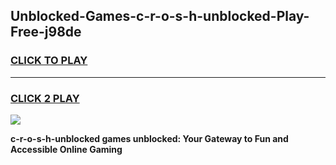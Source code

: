 
## Unblocked-Games-c-r-o-s-h-unblocked-Play-Free-j98de
<h3>
<a href="https://premium76.site?title=c-r-o-s-h-unblocked&ref=23A">CLICK TO PLAY</a></h3>
<hr>

<h3>
<a href="https://premium76.site?title=c-r-o-s-h-unblocked&ref=23A">CLICK 2 PLAY</a>
  
</h3>

<a href="https://premium76.site?title=c-r-o-s-h-unblocked&ref=23A"><img src="https://clearcache.store/games.png"></a>


**c-r-o-s-h-unblocked games unblocked: Your Gateway to Fun and Accessible Online Gaming**
